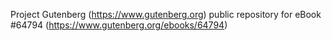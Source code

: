Project Gutenberg (https://www.gutenberg.org) public repository for
eBook #64794 (https://www.gutenberg.org/ebooks/64794)
